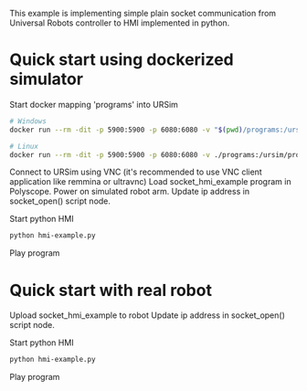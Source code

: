 This example is implementing simple plain socket communication from
Universal Robots controller to HMI implemented in python.

# Quick start using dockerized simulator
Start docker mapping 'programs' into URSim
```bash
# Windows
docker run --rm -dit -p 5900:5900 -p 6080:6080 -v "$(pwd)/programs:/ursim/programs.UR5" --name ursim universalrobots/ursim_e-series

# Linux
docker run --rm -dit -p 5900:5900 -p 6080:6080 -v ./programs:/ursim/programs.UR5 --name ursim universalrobots/ursim_e-series
```
Connect to URSim using VNC (it's recommended to use VNC client application like remmina or ultravnc)
Load socket_hmi_example program in Polyscope. 
Power on simulated robot arm.
Update ip address in socket_open() script node.

Start python HMI
```bash
python hmi-example.py
```

Play program

# Quick start with real robot
Upload socket_hmi_example to robot
Update ip address in socket_open() script node.

Start python HMI
```bash
python hmi-example.py
```

Play program
